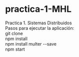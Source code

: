 # practica-1-MHL
Practica 1. Sistemas Distribuidos <br>
Pasos para ejecutar la aplicación: <br>
git clone <br>
npm install <br>
npm install multer --save <br>
npm start
